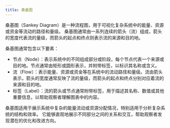 ```yaml
---
title: 桑基图
---
```


桑基图（Sankey Diagram）是一种流程图，用于可视化复杂系统中的能量、资源或资金等流动的路径和量级。
桑基图通常由一系列连续的箭头（流）组成，箭头的宽度代表流的量级，而箭头的起点和终点则表示流的来源和目的地。

桑基图通常包含以下要素：

- 节点（Node）：表示系统中的不同组成部分或阶段，每个节点代表一个来源或目的地。节点通常由矩形或圆形表示，并附带标签，以标识其名称或含义。
- 流（Flow）：表示能量、资源或资金等在系统中的流动路径和量级。流由箭头表示，箭头的宽度通常反映了流的量级，而箭头的起点和终点分别对应着流的来源和目的地。
- 标签（Label）：流的箭头或节点通常附带标签，用于描述其名称、数值或其他重要信息，以帮助观察者理解图表中的内容。

桑基图适用于展示系统中复杂的能量流动或资源分配情况，特别适用于分析复杂系统的结构和效率。
它能够直观地展示不同部分之间的关系和交互，帮助观察者发现潜在的优化和改进方向。
